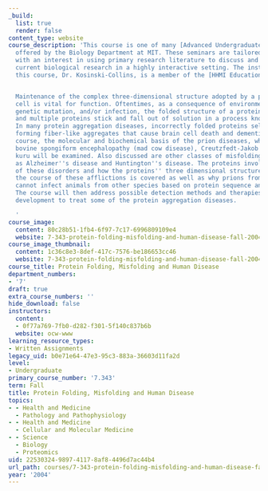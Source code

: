 ```yaml
---
_build:
  list: true
  render: false
content_type: website
course_description: 'This course is one of many [Advanced Undergraduate Seminars](https://biology.mit.edu/undergraduate/course_listings/advanced_undergraduate_seminars)
  offered by the Biology Department at MIT. These seminars are tailored for students
  with an interest in using primary research literature to discuss and learn about
  current biological research in a highly interactive setting. The instructor for
  this course, Dr. Kosinski-Collins, is a member of the [HHMI Education Group](http://educationgroup.mit.edu/HHMIEducationGroup/).


  Maintenance of the complex three-dimensional structure adopted by a protein in the
  cell is vital for function. Oftentimes, as a consequence of environmental stress,
  genetic mutation, and/or infection, the folded structure of a protein gets altered
  and multiple proteins stick and fall out of solution in a process known as aggregation.
  In many protein aggregation diseases, incorrectly folded proteins self-associate,
  forming fiber-like aggregates that cause brain cell death and dementia. In this
  course, the molecular and biochemical basis of the prion diseases, which include
  bovine spongiform encephalopathy (mad cow disease), Creutzfedt-Jakob disease and
  kuru will be examined. Also discussed are other classes of misfolding diseases such
  as Alzheimer''s disease and Huntington''s disease. The proteins involved in all
  of these disorders and how the proteins'' three dimensional structures change during
  the course of these afflictions is covered as well as why prions from certain species
  cannot infect animals from other species based on protein sequence and structure.
  The course will then address possible detection methods and therapies that are under
  development to treat some of the protein aggregation diseases.

  '
course_image:
  content: 80c28b51-1fb4-6f97-7c17-6996809109e4
  website: 7-343-protein-folding-misfolding-and-human-disease-fall-2004
course_image_thumbnail:
  content: 1c36c8e3-8def-417c-7576-be186653cc46
  website: 7-343-protein-folding-misfolding-and-human-disease-fall-2004
course_title: Protein Folding, Misfolding and Human Disease
department_numbers:
- '7'
draft: true
extra_course_numbers: ''
hide_download: false
instructors:
  content:
  - 0f77a769-7fb0-d282-f301-5f140c837b6b
  website: ocw-www
learning_resource_types:
- Written Assignments
legacy_uid: b0e71e64-47e3-95c3-883a-36603d11fa2d
level:
- Undergraduate
primary_course_number: '7.343'
term: Fall
title: Protein Folding, Misfolding and Human Disease
topics:
- - Health and Medicine
  - Pathology and Pathophysiology
- - Health and Medicine
  - Cellular and Molecular Medicine
- - Science
  - Biology
  - Proteomics
uid: 22530324-9897-4117-8af8-4496d7ac44b4
url_path: courses/7-343-protein-folding-misfolding-and-human-disease-fall-2004
year: '2004'
---
```

